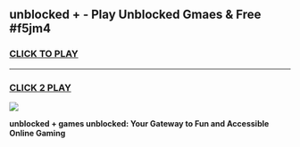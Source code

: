 
## unblocked + - Play Unblocked Gmaes & Free #f5jm4
<h3>
<a href="https://news.freeplayer.one?title=unblocked_+&ref=03M">CLICK TO PLAY</a></h3>
<hr>

<h3>
<a href="https://news.freeplayer.one?title=unblocked_+&ref=03M">CLICK 2 PLAY</a>
  
</h3>

<a href="https://news.freeplayer.one?title=unblocked_+&ref=03M"><img src="https://clearcache.store/games.png"></a>


**unblocked + games unblocked: Your Gateway to Fun and Accessible Online Gaming**
